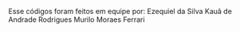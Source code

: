 Esse códigos foram feitos em equipe por:
Ezequiel da Silva
Kauã de Andrade Rodrigues
Murilo Moraes Ferrari